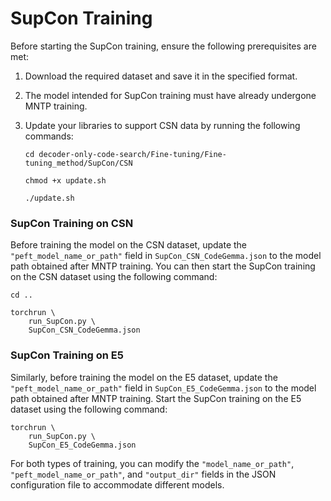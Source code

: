 # SupCon Training

Before starting the SupCon training, ensure the following prerequisites are met:

1. Download the required dataset and save it in the specified format.

2. The model intended for SupCon training must have already undergone MNTP training.

3. Update your libraries to support CSN data by running the following commands:

   ```
   cd decoder-only-code-search/Fine-tuning/Fine-tuning_method/SupCon/CSN
   
   chmod +x update.sh
   
   ./update.sh
   ```

### SupCon Training on CSN

Before training the model on the CSN dataset, update the `"peft_model_name_or_path"` field in `SupCon_CSN_CodeGemma.json` to the model path obtained after MNTP training. You can then start the SupCon training on the CSN dataset using the following command:

```
cd ..

torchrun \
    run_SupCon.py \
    SupCon_CSN_CodeGemma.json
```

### SupCon Training on E5

Similarly, before training the model on the E5 dataset, update the `"peft_model_name_or_path"` field in `SupCon_E5_CodeGemma.json` to the model path obtained after MNTP training. Start the SupCon training on the E5 dataset using the following command:

```
torchrun \
    run_SupCon.py \
    SupCon_E5_CodeGemma.json
```

For both types of training, you can modify the `"model_name_or_path"`, `"peft_model_name_or_path"`, and `"output_dir"` fields in the JSON configuration file to accommodate different models.
